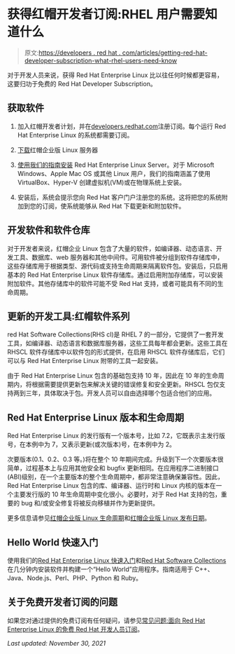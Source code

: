 # 获得红帽开发者订阅:RHEL 用户需要知道什么

> 原文:[https://developers . red hat . com/articles/getting-red-hat-developer-subscription-what-rhel-users-need-know](https://developers.redhat.com/articles/getting-red-hat-developer-subscription-what-rhel-users-need-know)

对于开发人员来说，获得 Red Hat Enterprise Linux 比以往任何时候都更容易，这要归功于免费的 Red Hat Developer Subscription。

## 获取软件

1.  加入红帽开发者计划，并在[developers.redhat.com](/register)注册订阅。每个运行 Red Hat Enterprise Linux 的系统都需要订阅。

2.  [下载](https://developers.redhat.com/products/rhel/download/)红帽企业版 Linux 服务器

3.  [使用我们的指南安装](/products/rhel/hello-world) Red Hat Enterprise Linux Server。对于 Microsoft Windows、Apple Mac OS 或其他 Linux 用户，我们的指南涵盖了使用 VirtualBox、Hyper-V 创建虚拟机(VM)或在物理系统上安装。

4.  安装后，系统会提示您向 Red Hat 客户门户注册您的系统。这将把您的系统附加到您的订阅，使系统能够从 Red Hat 下载更新和附加软件。

## 开发软件和软件仓库

对于开发者来说，红帽企业 Linux 包含了大量的软件，如编译器、动态语言、开发工具、数据库、web 服务器和其他中间件。可用软件被分组到软件存储库中，这些存储库用于根据类型、源代码或支持生命周期来隔离软件包。安装后，只启用基本的 Red Hat Enterprise Linux 软件存储库。通过启用附加存储库，可以安装附加软件。其他存储库中的软件可能不受 Red Hat 支持，或者可能具有不同的生命周期。

## 更新的开发工具:红帽软件系列

red Hat Software Collections(RHS cl)是 RHEL 7 的一部分，它提供了一套开发工具，如编译器、动态语言和数据库服务器，这些工具每年都会更新。这些工具在 RHSCL 软件存储库中以软件包的形式提供，在启用 RHSCL 软件存储库后，它们可以与 Red Hat Enterprise Linux 附带的工具一起安装。

由于 Red Hat Enterprise Linux 包含的基础包支持 10 年，因此在 10 年的生命周期内，将根据需要提供更新包来解决关键的错误修复和安全更新。RHSCL 包仅支持两到三年，具体取决于包。开发人员可以自由选择哪个包适合他们的应用。

## Red Hat Enterprise Linux 版本和生命周期

Red Hat Enterprise Linux 的发行版有一个版本号，比如 7.2，它既表示主发行版号，在本例中为 7，又表示更新(或次版本)号，在本例中为 2。

次要版本(0.1、0.2、0.3 等。)将在整个 10 年期间完成。升级到下一个次要版本很简单，过程基本上与应用其他安全和 bugfix 更新相同。在应用程序二进制接口(ABI)级别，在一个主要版本的整个生命周期中，都非常注意确保兼容性。因此，Red Hat Enterprise Linux 包含的库、编译器、运行时和 Linux 内核的版本在一个主要发行版的 10 年生命周期中变化很小。必要时，对于 Red Hat 支持的包，重要的 bug 和/或安全修复将被反向移植并作为更新提供。

更多信息请参见[红帽企业版 Linux 生命周期](https://access.redhat.com/support/policy/updates/errata)和[红帽企业版 Linux 发布日期](https://access.redhat.com/articles/3078)。

## Hello World 快速入门

使用我们的[Red Hat Enterprise Linux 快速入门](/products/rhel/docs-and-apis)和[Red Hat Software Collections](/products/softwarecollections/hello-world)在几分钟内安装软件并构建一个“Hello World”应用程序。指南适用于 C++、Java、Node.js、Perl、PHP、Python 和 Ruby。

## 关于免费开发者订阅的问题

如果您对通过提供的免费订阅有任何疑问，请参见[常见问题:面向 Red Hat Enterprise Linux 的免费 Red Hat 开发人员订阅](/articles/no-cost-rhel-faq)。

*Last updated: November 30, 2021*